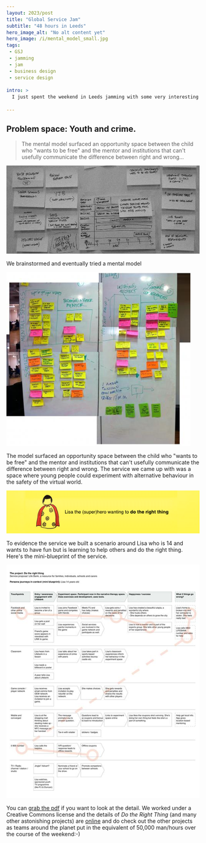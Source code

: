 ```yaml
---
layout: 2023/post
title: "Global Service Jam"
subtitle: "48 hours in Leeds"
hero_image_alt: "No alt content yet"
hero_image: /i/mental_model_small.jpg
tags:
 - GSJ
 - jamming
 - jam
 - business design
 - service design

intro: >
  I just spent the weekend in Leeds jamming with some very interesting folk. We were challenged to develop a service prototype in 48 hours under the overall theme of "(super)heroes". We chose to work in the problem space around youth and crime.

---
```


## Problem space: Youth and crime.

> The mental model surfaced an opportunity space between the child who "wants to be free" and the mentor and institutions that can't usefully communicate the difference between right 
and wrong...

![Crime and punishment stakeholders](/i/problem.jpg)

We brainstormed and eventually tried a mental model

![The mental model inspired by Indi Young's work](/i/mental_model_small.jpg)

The model surfaced an opportunity space between the child who "wants to be free" and the 
mentor and institutions that can't usefully communicate the difference between right 
and wrong. The service we came up with was a space where young people could experiment 
with alternative behaviour in the safety of the virtual world.

![Lisa is 14 and wants to have fun but is learning to help others and do the right thing](/i/lisa_superhero.png)

To evidence the service we built a scenario around Lisa who is 14 and wants to have fun 
but is learning to help others and do the right thing. Here's the mini-blueprint of the 
service.

![Mini-blueprint of the &quot;Do the Right Thing&quot; service](/i/miniblueprint.jpg)

You can [grab the pdf](/i/miniblueprint.pdf) if you want to look at the detail. We worked under a Creative Commons license and the details of <em>Do the Right Thing</em> (and many other astonishing projects) are <a href="http://globaljams.org/">online</a> and do check out the other projects as teams around the planet put in the equivalent of 50,000 man/hours over the course of the weekend:-)

